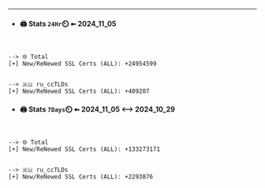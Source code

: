 

---
- #### 🖨️ **Stats** `24Hr`⏲️ ➼ 2024_11_05
```console


--> 🌐 Total
[+] New/ReNewed SSL Certs (ALL): +24954599


--> 🇷🇺 ru_ccTLDs
[+] New/ReNewed SSL Certs (ALL): +409207

```

- #### 🖨️ **Stats** `7Days`⏲️ ➼ 2024_11_05 <--> 2024_10_29
```console


--> 🌐 Total
[+] New/ReNewed SSL Certs (ALL): +133273171


--> 🇷🇺 ru_ccTLDs
[+] New/ReNewed SSL Certs (ALL): +2293876

```

